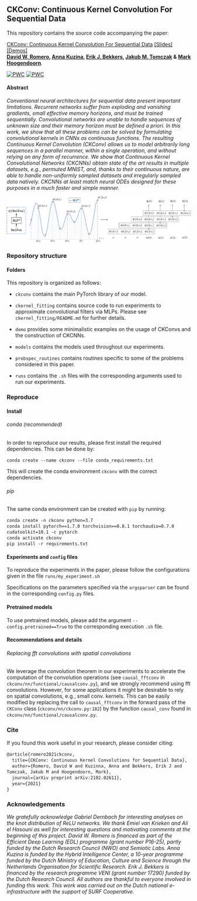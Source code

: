 ## CKConv: Continuous Kernel Convolution For Sequential Data

This repository contains the source code accompanying the paper:

 [CKConv: Continuous Kernel Convolution For Sequential Data](https://arxiv.org/abs/2102.02611)  [[Slides]](https://app.slidebean.com/p/wgp8j0zl62/CKConv-Continuous-Kernel-Convolutions-For-Sequential-Data) [[Demos]](https://github.com/dwromero/ckconv/tree/master/demohttps://github.com/dwromero/ckconv/tree/master/demo) <br/>**[David W. Romero](https://www.davidromero.ml/), [Anna Kuzina](https://akuzina.github.io/), [Erik J. Bekkers](https://erikbekkers.bitbucket.io/), [Jakub M. Tomczak](https://jmtomczak.github.io/) & [Mark Hoogendoorn](https://www.cs.vu.nl/~mhoogen/)**.

[![PWC](https://img.shields.io/endpoint.svg?url=https://paperswithcode.com/badge/ckconv-continuous-kernel-convolution-for/sequential-image-classification-on-sequential)](https://paperswithcode.com/sota/sequential-image-classification-on-sequential?p=ckconv-continuous-kernel-convolution-for)
[![PWC](https://img.shields.io/endpoint.svg?url=https://paperswithcode.com/badge/ckconv-continuous-kernel-convolution-for/sequential-image-classification-on-sequential-1)](https://paperswithcode.com/sota/sequential-image-classification-on-sequential-1?p=ckconv-continuous-kernel-convolution-for)

#### Abstract
*Conventional neural architectures for sequential data present important limitations. Recurrent networks suffer from exploding
and vanishing gradients, small effective memory horizons, and must be trained sequentially. Convolutional networks are unable to handle sequences of unknown size
and their memory horizon must be defined a priori. In this work, we show that all these problems can be solved by formulating convolutional kernels
in CNNs as continuous functions. The resulting Continuous Kernel Convolution (CKConv) allows us to model arbitrarily long sequences
in a parallel manner, within a single operation, and without relying on any form of recurrence. We show that Continuous Kernel Convolutional Networks
(CKCNNs) obtain state of the art results in multiple datasets, e.g., permuted MNIST, and, thanks to their continuous nature, are able to handle
non-uniformly sampled datasets and irregularly sampled data natively. CKCNNs at least match neural ODEs designed for these purposes in a
much faster and simple manner.*

<img src="ckconv.png" alt="drawing" width="750"/>

### Repository structure

#### Folders

This repository is organized as follows:

* `ckconv` contains the main PyTorch library of our model.

* `ckernel_fitting` contains source code to run experiments to approximate convolutional filters via MLPs. Please see `ckernel_fitting/README.md` for further details. 

* `demo` provides some minimalistic examples on the usage of CKConvs and the construction of CKCNNs. 

* `models` contains the models used throughout our experiments.

* `probspec_routines` contains routines specific to some of the problems considered in this paper.
  
* `runs` contains the `.sh` files with the corresponding arguments used to run our experiments. 

### Reproduce

#### Install

###### conda *(recommended)*
In order to reproduce our results, please first install the required dependencies. This can be done by:
```
conda create --name ckconv --file conda_requirements.txt
```
This will create the conda environment `ckconv` with the correct dependencies.

###### pip
The same conda environment can be created with `pip` by running:
```
conda create -n ckconv python=3.7
conda install pytorch==1.7.0 torchvision==0.8.1 torchaudio=0.7.0 cudatoolkit=10.1 -c pytorch
conda activate ckconv
pip install -r requirements.txt
```

#### Experiments and `config` files
To reproduce the experiments in the paper, please follow the configurations given in the file `runs/my_experiment.sh`

Specifications on the parameters specified via the `argsparser` can be found in the corresponding `config.py` files.

#### Pretrained models
To use pretrained models, please add the argument `--config.pretrained==True` to the corresponding execution `.sh` file.

#### Recommendations and details

###### Replacing fft convolutions with spatial convolutions
We leverage the convolution theorem in our experiments to accelerate the computation of the convolution operations (see 
`causal_fftconv` in `ckconv/nn/functional/causalconv.py`), and we strongly recommend using fft convolutions.
However, for some applications it might be desirable to rely on spatial convolutions, e.g., small conv. kernels. This can be easily modified by replacing
the call to `causal_fftconv` in the forward pass of the `CKConv` class (`ckconv/nn/ckconv.py:182`)  by the function `causal_conv` found in `ckconv/nn/functional/causalconv.py`. 

### Cite
If you found this work useful in your research, please consider citing:
```
@article{romero2021ckconv,
  title={CKConv: Continuous Kernel Convolutions for Sequential Data},
  author={Romero, David W and Kuzinna, Anna and Bekkers, Erik J and Tomczak, Jakub M and Hoogendoorn, Mark},
  journal={arXiv preprint arXiv:2102.02611},
  year={2021}
}
```

### Acknowledgements
*We gratefully acknowledge Gabriel Dernbach for interesting analyses on the knot distribution of ReLU networks. We thank Emiel van Krieken and Ali el Hasouni as well for interesting questions and motivating comments at the beginning of this project.
David W. Romero is financed as part of the Efficient Deep Learning (EDL) programme (grant number P16-25), partly
funded by the Dutch Research Council (NWO) and Semiotic Labs. Anna Kuzina is funded by the Hybrid Intelligence Center, a 10-year programme funded
by the Dutch Ministry of Education, Culture and Science through the Netherlands Organisation for
Scientific Research. Erik J. Bekkers is financed by the
research programme VENI (grant number 17290) funded by the Dutch Research Council. All authors are thankful to everyone
involved in funding this work.
This work was carried out on the Dutch national e-infrastructure with
the support of SURF Cooperative.*